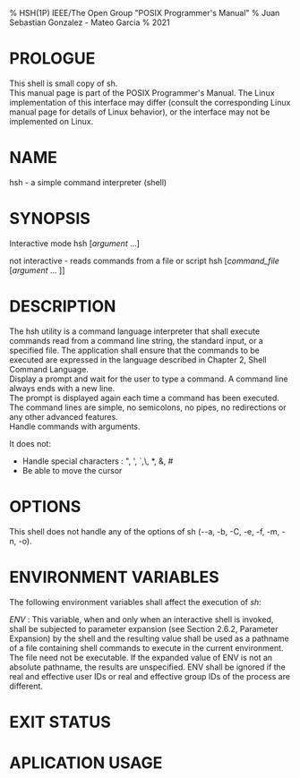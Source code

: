 % HSH(1P) IEEE/The Open Group "POSIX Programmer's Manual"
% Juan Sebastian Gonzalez - Mateo Garcia
% 2021

# PROLOGUE
This shell is small copy of sh.\
This manual page is part of the POSIX Programmer's Manual.  The Linux implementation of this interface may differ (consult the corresponding Linux manual page for details of Linux behavior), or the interface may not be implemented on Linux.

# NAME
hsh - a simple command interpreter (shell)

# SYNOPSIS
Interactive mode
hsh [*argument* ...]

not interactive - reads commands from a file or script
hsh [*command_file* [*argument* ... ]]

# DESCRIPTION
The hsh utility is a command language interpreter that shall execute commands read from a command line string, the standard input, or a specified file. The application shall ensure that the commands to be executed are expressed in the language described in Chapter 2, Shell Command Language.\
Display a prompt and wait for the user to type a command. A command line always ends with a new line.\
The prompt is displayed again each time a command has been executed.\
The command lines are simple, no semicolons, no pipes, no redirections or any other advanced features.\
Handle commands with arguments.

It does not:

 * Handle special characters : ", ', `,\\, *, &, \#
 * Be able to move the cursor

# OPTIONS
This shell does not handle any of the options of sh (--a, -b, -C, -e, -f, -m, -n, -o).

# ENVIRONMENT VARIABLES
The following environment variables shall affect the execution of *sh*:

*ENV*
: This variable, when and only when an interactive shell is invoked, shall be subjected to parameter expansion (see Section 2.6.2, Parameter Expansion) by the shell and the resulting value shall be used as a pathname of a file containing shell commands to execute in the current environment.  The file need not be executable. If the expanded value of ENV is not an absolute pathname, the results are unspecified.  ENV shall be ignored if the real and effective user IDs or real and effective group IDs of the process are different.

# EXIT STATUS

# APLICATION USAGE
